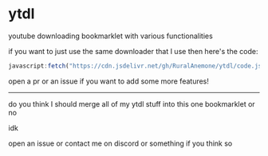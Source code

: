 # ytdl
youtube downloading bookmarklet with various functionalities

if you want to just use the same downloader that I use then here's the code:
```js
javascript:fetch("https://cdn.jsdelivr.net/gh/RuralAnemone/ytdl/code.js").then(data=>{data.text().then(text=>{eval(text)}).catch(e=>alert(`somehow turning the code into text failed lol\n\n${e}`))}).catch(e=>alert(`oh no, a CORS error!!!\n\n${e}`));
```

open a pr or an issue if you want to add some more features!

<hr>

do you think I should merge all of my ytdl stuff into this one bookmarklet or no

idk

open an issue or contact me on discord or something if you think so
